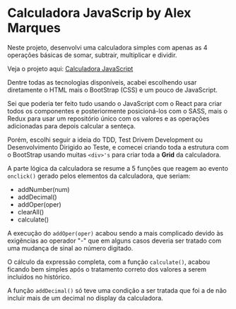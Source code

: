 # Calculadora JavaScrip by Alex Marques

Neste projeto, desenvolvi uma calculadora simples com apenas as 4 operações básicas de somar, subtrair, multiplicar e dividir.  

Veja o projeto aqui: [Calculadora JavaScript](https://jalexandrevm.github.io/fcc-frontend-js-calculator/)

Dentre todas as tecnologias disponíveis, acabei escolhendo usar diretamente o HTML mais o BootStrap (CSS) e um pouco de JavaScript.  

Sei que poderia ter feito tudo usando o JavaScript com o React para criar todos os componentes e posteriormente posicioná-los com o SASS, mais o Redux para usar um repositório único com os valores e as operações adicionadas para depois calcular a senteça.  

Porém, escolhi seguir a ideia do TDD, Test Drivem Development ou Desenvolvimento Dirigido ao Teste, e comecei criando toda a estrutura com o BootStrap usando muitas `<div>'s` para criar toda a **Grid** da calculadora.  

A parte lógica da calculadora se resume a 5 funções que reagem ao evento `onclick()` gerado pelos elementos da calculadora, que seriam:  

- addNumber(num)
- addDecimal()
- addOper(oper)
- clearAll()
- calculate()

A execução do `addOper(oper)` acabou sendo a mais complicado devido às exigências ao operador "-" que em alguns casos deveria ser tratado com uma mudança de sinal ao número digitado.  

O cálculo da expressão completa, com a função `calculate()`, acabou ficando bem simples após o tratamento correto dos valores a serem incluídos no histórico.  

A função `addDecimal()` só teve uma condição a ser tratada que foi a de não incluir mais de um decimal no display da calculadora.  


